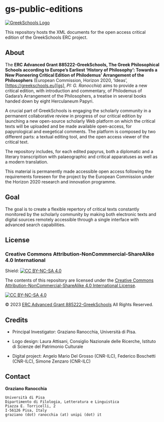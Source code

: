 # gs-public-editions
[![GreekSchools Logo][gs-logo]][gs]

This repository hosts the XML documents for the open access critical edition of the GreekSchools ERC project. 

## About
The **ERC Advanced Grant 885222-GreekSchools, The Greek Philosophical Schools according to Europe’s Earliest ‘History of Philosophy’: Towards a New Pioneering Critical Edition of Philodemus’ Arrangement of the Philosophers** (European Commission, Horizon 2020, ‘Ideas’, [https://greekschools.eu][gs], *PI: G. Ranocchia*) aims to provide a new critical edition, with introduction and commentary, of Philodemus of Gadara’s Arrangement of the Philosophers, a treatise in several books handed down by eight Herculaneum Papyri.

A crucial part of GreekSchools is engaging the scholarly community in a permanent collaborative review in progress of our critical edition by launching a new open-source scholarly Web platform on which the critical texts will be uploaded and be made available open-access, for papyrological and exegetical comments. The platform is composed by two different parts: a textual editing tool, and the open access viewer of the critical text. 

The repository includes, for each edited papyrus, both a diplomatic and a literary transcripition with palaeographic and critical apparatuses as well as a modern translation.

This material is permanently made accessible open access following the requirements foreseen for the project by the European Commission under the Horizon 2020 research and innovation programme. 

## Goal
The goal is to create a flexible repertory of critical texts constantly monitored by the scholarly community by making both electronic texts and digital sources remotely accessible through a single interface with advanced search capabilities.

## License

### Creative Commons Attribution-NonCommmercial-ShareAlike 4.0 International
Shield: [![CC BY-NC-SA 4.0][cc-by-nc-sa-shield]][cc-by-nc-sa]

The contents of this repository are licensed under the
[Creative Commons Attribution-NonCommercial-ShareAlike 4.0 International License][cc-by-nc-sa].

[![CC BY-NC-SA 4.0][cc-by-nc-sa-image]][cc-by-nc-sa]


© 2023 [ERC Advanced Grant 885222-GreekSchools][gs] All Rights Reserved.


## Credits
* Principal Investigator: Graziano Ranocchia, Università di Pisa.

* Logo design: Laura Attisani, Consiglio Nazionale delle Ricerche, Istituto di Scienze del Patrimonio Culturale

* Digital project: Angelo Mario Del Grosso (CNR-ILC), Federico Boschetti (CNR-ILC), Simone Zenzaro (CNR-ILC)

## Contact
**Graziano Ranocchia**

	Università di Pisa
	Dipartimento di Filologia, Letteratura e Linguistica
	Piazza E. Torricelli, 2
	I-56126 Pisa, Italy
	graziano (dot) ranocchia (at) unipi (dot) it

[cc-by-nc-sa]: http://creativecommons.org/licenses/by-nc-sa/4.0/
[cc-by-nc-sa-image]: https://licensebuttons.net/l/by-nc-sa/4.0/88x31.png
[cc-by-nc-sa-shield]: https://img.shields.io/badge/License-CC%20BY--NC--SA%204.0-lightgrey.svg
[gs]: https://greekschools.eu
[gs-logo]: https://greekschools.eu/wp-content/uploads/2021/01/logo-gs.png